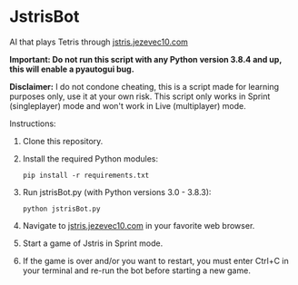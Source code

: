 # JstrisBot

AI that plays Tetris through [jstris.jezevec10.com](https://jstris.jezevec10.com/)

**Important: Do not run this script with any Python version 3.8.4 and up, this will enable a pyautogui bug.**

**Disclaimer:** I do not condone cheating, this is a script made for learning purposes only, use it at your own risk. This script only works in Sprint (singleplayer) mode and won't work in Live (multiplayer) mode.

Instructions:
1. Clone this repository.
2. Install the required Python modules:

	```pip install -r requirements.txt```

3. Run jstrisBot.py (with Python versions 3.0 - 3.8.3):

	```python jstrisBot.py```

4. Navigate to [jstris.jezevec10.com](https://jstris.jezevec10.com/) in your favorite web browser.
5. Start a game of Jstris in Sprint mode.
6. If the game is over and/or you want to restart, you must enter Ctrl+C in your terminal and re-run the bot before starting a new game.
